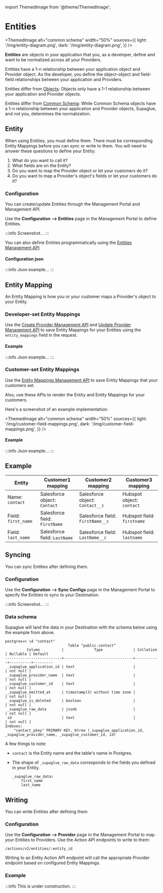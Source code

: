 import ThemedImage from '@theme/ThemedImage';

# Entities

<ThemedImage
alt="common schema"
width="50%"
sources={{
      light: '/img/entity-diagram.png',
      dark: '/img/entity-diagram.png',
    }}
/>

**Entities** are objects in your application that you, as a developer, define and want to be normalized across all your Providers.

Entities have a 1-n relationship between your application object and Provider object. As the developer, you define the object-object and field-field relationships between your application and Providers.

Entities differ from [Objects](../objects/overview): Objects only have a 1-1 relationship between your application and Provider objects.

Entities differ from [Common Schema](../common-schema/overview): While Common Schema objects have a 1-n relationship between your application and Provider objects, Supaglue, and not you, determines the normalization.

## Entity

When using Entities, you must define them. There must be corresponding Entity Mappings before you can sync or write to them. You will need to answer these questions to define your Entity:

1. What do you want to call it?
2. What fields are on the Entity?
3. Do you want to map the Provider object or let your customers do it?
4. Do you want to map a Provider's object's fields or let your customers do it?

### Configuration

You can create/update Entities through the Management Portal and Management API.

Use the **Configuration --> Entities** page in the Management Portal to define Entities.

:::info
Screenshot...
:::

You can also define Entities programmatically using the [Entities Management API](../../api/v2/mgmt/entities).

#### Configuration json

:::info
Json example...
:::

## Entity Mapping

An Entity Mapping is how you or your customer maps a Provider's object to your Entity.

### Developer-set Entity Mappings

Use the [Create Provider Management API](../../api/v2/mgmt/create-provider) and [Update Provider Management API](../../api/v2/mgmt/update-provider) to save Entity Mappings for your Entities using the `entity_mappings` field in the request.

#### Example

:::info
Json example...
:::

### Customer-set Entity Mappings

Use the [Entity Mappings Management API](../../api/v2/mgmt/entity-mappings) to save Entity Mappings that your customers set.

Also, use these APIs to render the Entity and Entity Mappings for your customers.

Here's a screenshot of an example implementation:

<ThemedImage
alt="common schema"
width="50%"
sources={{
      light: '/img/customer-field-mappings.png',
      dark: '/img/customer-field-mappings.png',
    }}
/>

#### Example

:::info
Json example...
:::

## Example

| Entity              | Customer1 mapping             | Customer2 mapping                | Customer3 mapping          |
| ------------------- | ----------------------------- | -------------------------------- | -------------------------- |
| Name: `contact`     | Salesforce object: `Contact`  | Salesforce object: `Contact__c`  | Hubspot object: `contact`  |
| Field: `first_name` | Salesforce field: `FirstName` | Salesforce field: `FirstName__c` | Hubspot field: `firstname` |
| Field: `last_name`  | Salesforce field: `LastName`  | Salesforce field: `LastName__c`  | Hubspot field: `lastname`  |

## Syncing

You can sync Entities after defining them.

### Configuration

Use the **Configuration --> Sync Configs** page in the Management Portal to specify the Entities to sync to your Destination.

:::info
Screenshot...
:::

### Data schema

Supaglue will land the data in your Destination with the schema below using the example from above.

```
postgres=> \d "contact"
                             Table "public.contact"
          Column          |              Type              | Collation | Nullable | Default
--------------------------+--------------------------------+-----------+----------+---------
 _supaglue_application_id | text                           |           | not null |
 _supaglue_provider_name  | text                           |           | not null |
 _supaglue_customer_id    | text                           |           | not null |
 _supaglue_emitted_at     | timestamp(3) without time zone |           | not null |
 _supaglue_is_deleted     | boolean                        |           | not null |
 _supaglue_raw_data       | jsonb                          |           | not null |
 id                       | text                           |           | not null |
Indexes:
    "contact_pkey" PRIMARY KEY, btree (_supaglue_application_id, _supaglue_provider_name, _supaglue_customer_id, id)
```

A few things to note:

- `contact` is the Entity name and the table's name in Postgres.
- The shape of `_supaglue_raw_data` corresponds to the fields you defined in your Entity.

  ```
  _supaglue_raw_data:
      first_name
      last_name
  ```

## Writing

You can write Entities after defining them

### Configuration

Use the **Configuration --> Provider** page in the Management Portal to map your Entities to Providers. Use the Action API endpoints to write to them:

`/actions/v2/entities/:entity_id`

Writing to an Entity Action API endpoint will call the appropriate Provider endpoint based on configured Entity Mappings.

### Example

:::info
This is under construction.
:::
